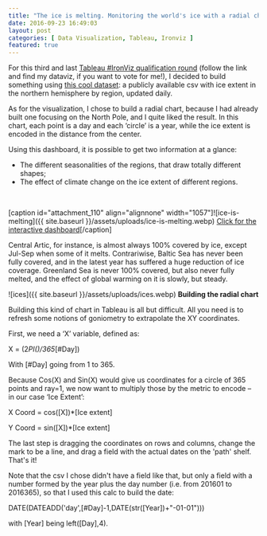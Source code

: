 ```yaml
---
title: "The ice is melting. Monitoring the world's ice with a radial chart."
date: 2016-09-23 16:49:03
layout: post
categories: [ Data Visualization, Tableau, Ironviz ]
featured: true
---
```


For this third and last [Tableau #IronViz qualification round](http://tabsoft.co/2cWPTL6) (follow the link and find my dataviz, if you want to vote for me!), I decided to build something using [this cool dataset](ftp://sidads.colorado.edu/DATASETS/NOAA/G02186/masie_4km_allyears_extent_sqkm.csv): a publicly available csv with ice extent in the northern hemisphere by region, updated daily.

As for the visualization, I chose to build a radial chart, because I had already built one focusing on the North Pole, and I quite liked the result. In this chart, each point is a day and each ‘circle’ is a year, while the ice extent is encoded in the distance from the center.

Using this dashboard, it is possible to get two information at a glance:
* The different seasonalities of the regions, that draw totally different shapes;
* The effect of climate change on the ice extent of different regions.


 

[caption id="attachment\_110" align="alignnone" width="1057"]![ice-is-melting]({{ site.baseurl }}/assets/uploads/ice-is-melting.webp) [Click for the interactive dashboard](https://public.tableau.com/views/Theiceismelting_/Theiceismelting_?:embed=y&:display_count=yes)[/caption]



Central Artic, for instance, is almost always 100% covered by ice, except Jul-Sep when some of it melts. Contrariwise, Baltic Sea has never been fully covered, and in the latest year has suffered a huge reduction of ice coverage. Greenland Sea is never 100% covered, but also never fully melted, and the effect of global warming on it is slowly, but steady.

![ices]({{ site.baseurl }}/assets/uploads/ices.webp)
**Building the radial chart**

Building this kind of chart in Tableau is all but difficult. All you need is to refresh some notions of goniometry to extrapolate the XY coordinates.

First, we need a ‘X’ variable, defined as:

X = (2*PI()/365*[#Day])

With [#Day] going from 1 to 365.

Because Cos(X) and Sin(X) would give us coordinates for a circle of 365 points and ray=1, we now want to multiply those by the metric to encode – in our case ‘Ice Extent’:

X Coord = cos([X])*[Ice extent]

Y Coord = sin([X])*[Ice extent]

The last step is dragging the coordinates on rows and columns, change the mark to be a line, and drag a field with the actual dates on the 'path' shelf. That's it!

Note that the csv I chose didn't have a field like that, but only a field with a number formed by the year plus the day number (i.e. from 201601 to 2016365), so that I used this calc to build the date:

DATE(DATEADD('day',[#Day]-1,DATE(str([Year])+"-01-01")))

with [Year] being left([Day],4).
